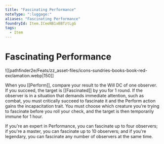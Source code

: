 ```yaml
---
title: "Fascinating Performance"
noteType: ":luggage:"
aliases: "Fascinating Performance"
foundryId: Item.ICeoNB1xBBTztLgG
tags:
  - Item
---
```


# Fascinating Performance
![[pathfinder2e/Feats/zz_asset-files/icons-sundries-books-book-red-exclamation.webp|150]]

When you [[Perform]], compare your result to the Will DC of one observer. If you succeed, the target is [[Fascinated]] by you for 1 round. If the observer is in a situation that demands immediate attention, such as combat, you must critically succeed to fascinate it and the Perform action gains the incapacitation trait. You must choose which creature you're trying to fascinate before you roll your check, and the target is then temporarily immune for 1 hour.

If you're an expert in Performance, you can fascinate up to four observers; if you're a master, you can fascinate up to 10 observers; and if you're legendary, you can fascinate any number of observers at the same time.
